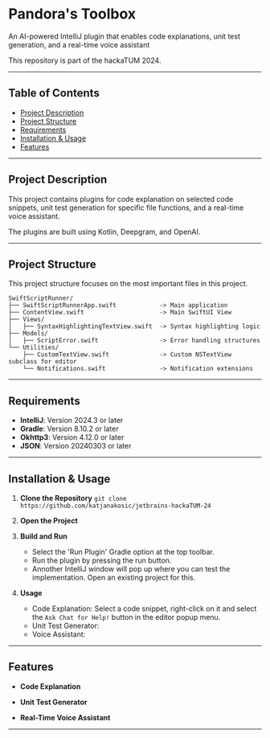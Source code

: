 # Pandora's Toolbox
An AI-powered IntelliJ plugin that enables code explanations, unit test generation, and a real-time voice assistant

This repository is part of the hackaTUM 2024.


---


## Table of Contents

- [Project Description](#project-description)
- [Project Structure](#project-structure)
- [Requirements](#requirements)
- [Installation & Usage](#installation--usage)
- [Features](#features)



---


## Project Description
<!-- Plugin description -->
This project contains plugins for code explanation on selected code snippets, unit test generation for specific file functions, and a real-time voice assistant.

The plugins are built using Kotlin, Deepgram, and OpenAI.
<!-- Plugin description end -->

---


## Project Structure

This project structure focuses on the most important files in this project.

```
SwiftScriptRunner/
├── SwiftScriptRunnerApp.swift            -> Main application
├── ContentView.swift                     -> Main SwiftUI View
├── Views/
│   ├── SyntaxHighlightingTextView.swift  -> Syntax highlighting logic
├── Models/
│   ├── ScriptError.swift                 -> Error handling structures
└── Utilities/
    ├── CustomTextView.swift              -> Custom NSTextView subclass for editor
    └── Notifications.swift               -> Notification extensions

```


---


## Requirements

- **IntelliJ**: Version 2024.3 or later
- **Gradle**: Version 8.10.2 or later
- **Okhttp3**: Version 4.12.0 or later
- **JSON**: Version 20240303 or later

---

## Installation & Usage

1. **Clone the Repository** `git clone https://github.com/katjanakosic/jetbrains-hackaTUM-24`

2. **Open the Project**

3. **Build and Run**
    - Select the 'Run Plugin' Gradle option at the top toolbar.
    - Run the plugin by pressing the run button.
    - Annother IntelliJ window will pop up where you can test the implementation. Open an existing project for this.
      
3. **Usage**
    - Code Explanation: Select a code snippet, right-click on it and select the `Ask Chat for Help!` button in the editor popup menu.
    - Unit Test Generator: 
    - Voice Assistant:

---


## Features

- **Code Explanation**

- **Unit Test Generator**

- **Real-Time Voice Assistant**


---

